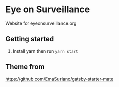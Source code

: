 # Eye on Surveillance
Website for eyeonsurveillance.org

## Getting started
1. Install yarn then run `yarn start`


## Theme from
https://github.com/EmaSuriano/gatsby-starter-mate